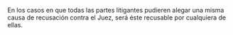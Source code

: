 En los casos en que todas las partes litigantes pudieren alegar una misma causa de recusación contra el Juez, será éste recusable por cualquiera de ellas.
